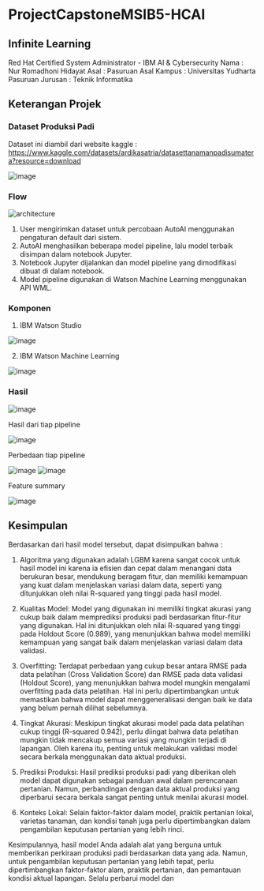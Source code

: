 # ProjectCapstoneMSIB5-HCAI
## Infinite Learning
Red Hat Certified System Administrator - IBM AI & Cybersecurity
Nama : Nur Romadhoni Hidayat
Asal : Pasuruan
Asal Kampus : Universitas Yudharta Pasuruan
Jurusan : Teknik Informatika

## Keterangan Projek
### Dataset Produksi Padi
Dataset ini diambil dari website kaggle : https://www.kaggle.com/datasets/ardikasatria/datasettanamanpadisumatera?resource=download 

![image](https://github.com/TryAgain15/ProjectCapstoneMSIB5/assets/118412595/aa31ba50-32ef-4ed0-8fbe-7569990d4e63)

### Flow
![architecture](https://github.com/TryAgain15/ProjectCapstoneMSIB5/assets/118412595/7b5425a2-2baa-4b40-b5fa-35fe71b538c8)
1. User mengirimkan dataset untuk percobaan AutoAI menggunakan pengaturan default dari sistem.
2. AutoAI menghasilkan beberapa model pipeline, lalu model terbaik disimpan dalam notebook Jupyter.
3. Notebook Jupyter dijalankan dan model pipeline yang dimodifikasi dibuat di dalam notebook.
4. Model pipeline digunakan di Watson Machine Learning menggunakan API WML.

### Komponen
1. IBM Watson Studio

![image](https://github.com/TryAgain15/ProjectCapstoneMSIB5/assets/118412595/15f13b41-fd25-4e16-a157-62187e3d826c)

2. IBM Watson Machine Learning

![image](https://github.com/TryAgain15/ProjectCapstoneMSIB5/assets/118412595/4da08a80-cacb-4b3c-a6fa-eb0407b152e0)

### Hasil
![image](https://github.com/TryAgain15/ProjectCapstoneMSIB5/assets/118412595/89a8b848-5e5f-4bd3-b8b4-9b6af8e1c368)

Hasil dari tiap pipeline

![image](https://github.com/TryAgain15/ProjectCapstoneMSIB5/assets/118412595/1c36a8d8-af26-4a60-83fc-7f1a8c5ccc6b)

Perbedaan tiap pipeline

![image](https://github.com/TryAgain15/ProjectCapstoneMSIB5/assets/118412595/46e4531e-9d42-4d8e-9672-ef2ae7b3dfe0)
![image](https://github.com/TryAgain15/ProjectCapstoneMSIB5/assets/118412595/55d87add-2f51-4e30-a9af-ab921cdfc8e5)

Feature summary

![image](https://github.com/TryAgain15/ProjectCapstoneMSIB5/assets/118412595/5097cf6e-e253-4d7e-af90-df6afc92dcdc)

## Kesimpulan
Berdasarkan dari hasil model tersebut, dapat disimpulkan bahwa : 
1. Algoritma yang digunakan adalah LGBM karena sangat cocok untuk hasil model ini karena ia efisien dan cepat dalam menangani data berukuran besar, mendukung beragam fitur, dan memiliki kemampuan yang kuat dalam menjelaskan variasi dalam data, seperti yang ditunjukkan oleh nilai R-squared yang tinggi pada hasil model.

2. Kualitas Model: Model yang digunakan ini memiliki tingkat akurasi yang cukup baik dalam memprediksi produksi padi berdasarkan fitur-fitur yang digunakan. Hal ini ditunjukkan oleh nilai R-squared yang tinggi pada Holdout Score (0.989), yang menunjukkan bahwa model memiliki kemampuan yang sangat baik dalam menjelaskan variasi dalam data validasi.

3. Overfitting: Terdapat perbedaan yang cukup besar antara RMSE pada data pelatihan (Cross Validation Score) dan RMSE pada data validasi (Holdout Score), yang menunjukkan bahwa model mungkin mengalami overfitting pada data pelatihan. Hal ini perlu dipertimbangkan untuk memastikan bahwa model dapat menggeneralisasi dengan baik ke data yang belum pernah dilihat sebelumnya.

4. Tingkat Akurasi: Meskipun tingkat akurasi model pada data pelatihan cukup tinggi (R-squared 0.942), perlu diingat bahwa data pelatihan mungkin tidak mencakup semua variasi yang mungkin terjadi di lapangan. Oleh karena itu, penting untuk melakukan validasi model secara berkala menggunakan data aktual produksi.

5. Prediksi Produksi: Hasil prediksi produksi padi yang diberikan oleh model dapat digunakan sebagai panduan awal dalam perencanaan pertanian. Namun, perbandingan dengan data aktual produksi yang diperbarui secara berkala sangat penting untuk menilai akurasi model.

6. Konteks Lokal: Selain faktor-faktor dalam model, praktik pertanian lokal, varietas tanaman, dan kondisi tanah juga perlu dipertimbangkan dalam pengambilan keputusan pertanian yang lebih rinci.

Kesimpulannya, hasil model Anda adalah alat yang berguna untuk memberikan perkiraan produksi padi berdasarkan data yang ada. Namun, untuk pengambilan keputusan pertanian yang lebih tepat, perlu dipertimbangkan faktor-faktor alam, praktik pertanian, dan pemantauan kondisi aktual lapangan. Selalu perbarui model dan
